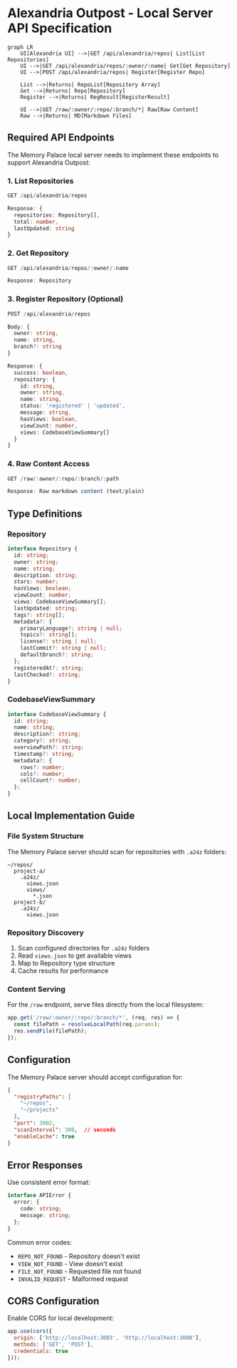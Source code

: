 # Alexandria Outpost - Local Server API Specification

```mermaid
graph LR
    UI[Alexandria UI] -->|GET /api/alexandria/repos| List[List Repositories]
    UI -->|GET /api/alexandria/repos/:owner/:name| Get[Get Repository]
    UI -->|POST /api/alexandria/repos| Register[Register Repo]
    
    List -->|Returns| RepoList[Repository Array]
    Get -->|Returns| Repo[Repository]
    Register -->|Returns| RegResult[RegisterResult]
    
    UI -->|GET /raw/:owner/:repo/:branch/*| Raw[Raw Content]
    Raw -->|Returns| MD[Markdown Files]
```

## Required API Endpoints

The Memory Palace local server needs to implement these endpoints to support Alexandria Outpost:

### 1. List Repositories
```typescript
GET /api/alexandria/repos

Response: {
  repositories: Repository[],
  total: number,
  lastUpdated: string
}
```

### 2. Get Repository
```typescript
GET /api/alexandria/repos/:owner/:name

Response: Repository
```

### 3. Register Repository (Optional)
```typescript
POST /api/alexandria/repos

Body: {
  owner: string,
  name: string,
  branch?: string
}

Response: {
  success: boolean,
  repository: {
    id: string,
    owner: string,
    name: string,
    status: 'registered' | 'updated',
    message: string,
    hasViews: boolean,
    viewCount: number,
    views: CodebaseViewSummary[]
  }
}
```

### 4. Raw Content Access
```typescript
GET /raw/:owner/:repo/:branch/:path

Response: Raw markdown content (text/plain)
```

## Type Definitions

### Repository
```typescript
interface Repository {
  id: string;
  owner: string;
  name: string;
  description: string;
  stars: number;
  hasViews: boolean;
  viewCount: number;
  views: CodebaseViewSummary[];
  lastUpdated: string;
  tags?: string[];
  metadata?: {
    primaryLanguage?: string | null;
    topics?: string[];
    license?: string | null;
    lastCommit?: string | null;
    defaultBranch?: string;
  };
  registeredAt?: string;
  lastChecked?: string;
}
```

### CodebaseViewSummary
```typescript
interface CodebaseViewSummary {
  id: string;
  name: string;
  description?: string;
  category?: string;
  overviewPath?: string;
  timestamp?: string;
  metadata?: {
    rows?: number;
    cols?: number;
    cellCount?: number;
  };
}
```

## Local Implementation Guide

### File System Structure
The Memory Palace server should scan for repositories with `.a24z` folders:
```
~/repos/
  project-a/
    .a24z/
      views.json
      views/
        *.json
  project-b/
    .a24z/
      views.json
```

### Repository Discovery
1. Scan configured directories for `.a24z` folders
2. Read `views.json` to get available views
3. Map to Repository type structure
4. Cache results for performance

### Content Serving
For the `/raw` endpoint, serve files directly from the local filesystem:
```javascript
app.get('/raw/:owner/:repo/:branch/*', (req, res) => {
  const filePath = resolveLocalPath(req.params);
  res.sendFile(filePath);
});
```

## Configuration

The Memory Palace server should accept configuration for:
```json
{
  "registryPaths": [
    "~/repos",
    "~/projects"
  ],
  "port": 3002,
  "scanInterval": 300,  // seconds
  "enableCache": true
}
```

## Error Responses

Use consistent error format:
```typescript
interface APIError {
  error: {
    code: string;
    message: string;
  };
}
```

Common error codes:
- `REPO_NOT_FOUND` - Repository doesn't exist
- `VIEW_NOT_FOUND` - View doesn't exist
- `FILE_NOT_FOUND` - Requested file not found
- `INVALID_REQUEST` - Malformed request

## CORS Configuration

Enable CORS for local development:
```javascript
app.use(cors({
  origin: ['http://localhost:3003', 'http://localhost:3000'],
  methods: ['GET', 'POST'],
  credentials: true
}));
```